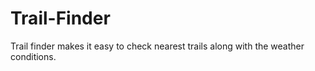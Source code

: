 # Trail-Finder
Trail finder makes it easy to check nearest trails along with the weather conditions.

